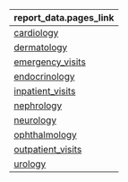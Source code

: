 |report_data.pages_link |
|:----------------------|
|[cardiology](https://pedsnet.github.io/Variable-Dictionary/pages/visit/cardiology.md)|
|[dermatology](https://pedsnet.github.io/Variable-Dictionary/pages/visit/dermatology.md)|
|[emergency_visits](https://pedsnet.github.io/Variable-Dictionary/pages/visit/emergency_visits.md)|
|[endocrinology](https://pedsnet.github.io/Variable-Dictionary/pages/visit/endocrinology.md)|
|[inpatient_visits](https://pedsnet.github.io/Variable-Dictionary/pages/visit/inpatient_visits.md)|
|[nephrology](https://pedsnet.github.io/Variable-Dictionary/pages/visit/nephrology.md)|
|[neurology](https://pedsnet.github.io/Variable-Dictionary/pages/visit/neurology.md)|
|[ophthalmology](https://pedsnet.github.io/Variable-Dictionary/pages/visit/ophthalmology.md)|
|[outpatient_visits](https://pedsnet.github.io/Variable-Dictionary/pages/visit/outpatient_visits.md)|
|[urology](https://pedsnet.github.io/Variable-Dictionary/pages/visit/urology.md)|
